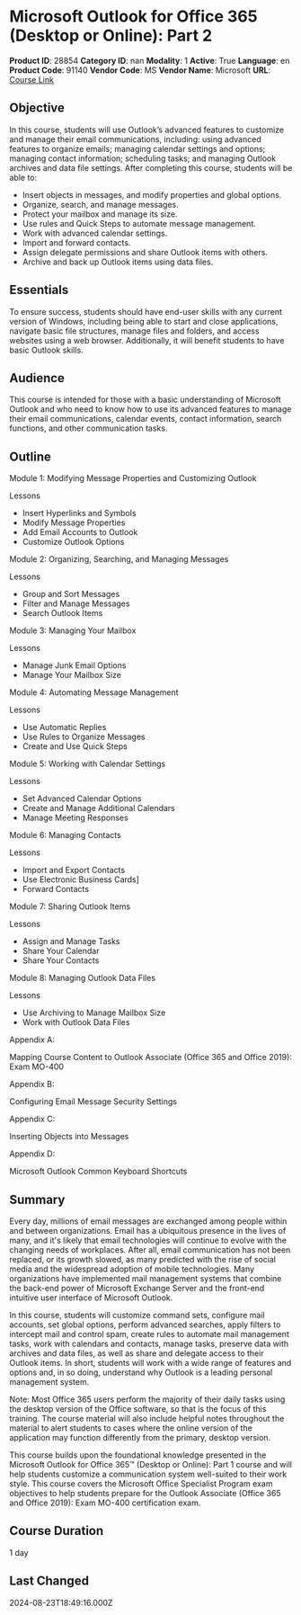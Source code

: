 # Microsoft Outlook for Office 365 (Desktop or Online): Part 2

**Product ID**: 28854
**Category ID**: nan
**Modality**: 1
**Active**: True
**Language**: en
**Product Code**: 91140
**Vendor Code**: MS
**Vendor Name**: Microsoft
**URL**: [Course Link](https://www.fastlaneus.com/course/microsoft-91140)

## Objective
In this course, students will use Outlook’s advanced features to customize and manage their email communications, including: using advanced features to organize emails; managing calendar settings and options; managing contact information; scheduling tasks; and managing Outlook archives and data file settings. After completing this course, students will be able to:

 
- Insert objects in messages, and modify properties and global options.
- Organize, search, and manage messages.
- Protect your mailbox and manage its size.
- Use rules and Quick Steps to automate message management.
- Work with advanced calendar settings.
- Import and forward contacts.
- Assign delegate permissions and share Outlook items with others.
- Archive and back up Outlook items using data files.

## Essentials
To ensure success, students should have end-user skills with any current version of Windows, including being able to start and close applications, navigate basic file structures, manage files and folders, and access websites using a web browser. Additionally, it will benefit students to have basic Outlook skills.

## Audience
This course is intended for those with a basic understanding of Microsoft Outlook and who need to know how to use its advanced features to manage their email communications, calendar events, contact information, search functions, and other communication tasks.

## Outline
Module 1: Modifying Message Properties and Customizing Outlook

 
Lessons

 
- Insert Hyperlinks and Symbols
- Modify Message Properties
- Add Email Accounts to Outlook
- Customize Outlook Options

Module 2: Organizing, Searching, and Managing Messages

 
Lessons

 
- Group and Sort Messages
- Filter and Manage Messages
- Search Outlook Items

Module 3: Managing Your Mailbox

 
Lessons

 
- Manage Junk Email Options
- Manage Your Mailbox Size

Module 4: Automating Message Management

 
Lessons

 
- Use Automatic Replies
- Use Rules to Organize Messages
- Create and Use Quick Steps

Module 5: Working with Calendar Settings

 
Lessons

 
- Set Advanced Calendar Options
- Create and Manage Additional Calendars
- Manage Meeting Responses

Module 6: Managing Contacts

 
Lessons

 
- Import and Export Contacts
- Use Electronic Business Cards]
- Forward Contacts

Module 7: Sharing Outlook Items 

 
Lessons

 
- Assign and Manage Tasks
- Share Your Calendar
- Share Your Contacts

Module 8: Managing Outlook Data Files 

 
Lessons

 
- Use Archiving to Manage Mailbox Size
- Work with Outlook Data Files

Appendix A:

  Mapping Course Content to Outlook Associate (Office 365 and Office 2019): Exam MO-400 


Appendix B:

  Configuring Email Message Security Settings 


Appendix C:

  Inserting Objects into Messages 


Appendix D:

 Microsoft Outlook Common Keyboard Shortcuts

## Summary
Every day, millions of email messages are exchanged among people within and between organizations. Email has a ubiquitous presence in the lives of many, and it's likely that email technologies will continue to evolve with the changing needs of workplaces. After all, email communication has not been replaced, or its growth slowed, as many predicted with the rise of social media and the widespread adoption of mobile technologies. Many organizations have implemented mail management systems that combine the back-end power of Microsoft Exchange Server and the front-end intuitive user interface of Microsoft Outlook. 

In this course, students will customize command sets, configure mail accounts, set global options, perform advanced searches, apply filters to intercept mail and control spam, create rules to automate mail management tasks, work with calendars and contacts, manage tasks, preserve data with archives and data files, as well as share and delegate access to their Outlook items. In short, students will work with a wide range of features and options and, in so doing, understand why Outlook is a leading personal management system. 

Note: Most Office 365 users perform the majority of their daily tasks using the desktop version of the Office software, so that is the focus of this training. The course material will also include helpful notes throughout the material to alert students to cases where the online version of the application may function differently from the primary, desktop version. 

This course builds upon the foundational knowledge presented in the Microsoft Outlook for Office 365™ (Desktop or Online): Part 1 course and will help students customize a communication system well-suited to their work style. This course covers the Microsoft Office Specialist Program exam objectives to help students prepare for the Outlook Associate (Office 365 and Office 2019): Exam MO-400 certification exam.

## Course Duration
1 day

## Last Changed
2024-08-23T18:49:16.000Z
